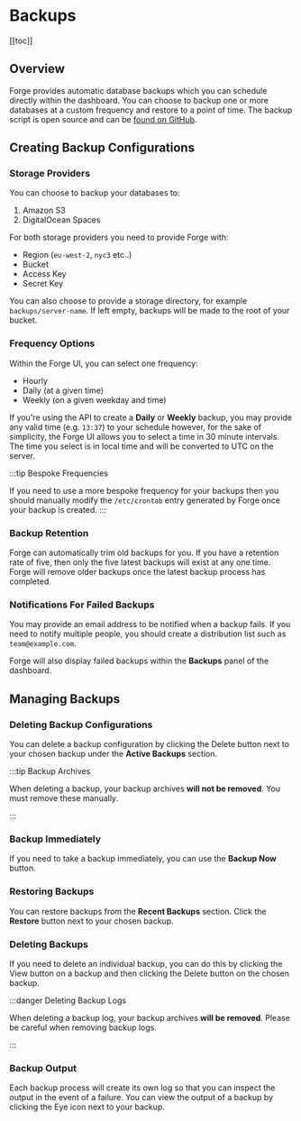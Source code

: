 # Backups

[[toc]]

## Overview

Forge provides automatic database backups which you can schedule directly within the dashboard. You can choose to backup one or more databases at a custom frequency and restore to a point of time. The backup script is open source and can be [found on GitHub](https://github.com/laravel/forge-database-backups).

## Creating Backup Configurations

### Storage Providers

You can choose to backup your databases to:

1. Amazon S3
2. DigitalOcean Spaces

For both storage providers you need to provide Forge with:

- Region (`eu-west-2`, `nyc3` etc..)
- Bucket
- Access Key
- Secret Key

You can also choose to provide a storage directory, for example `backups/server-name`. If left empty, backups will be made to the root of your bucket.

### Frequency Options

Within the Forge UI, you can select one frequency:

- Hourly
- Daily (at a given time)
- Weekly (on a given weekday and time)

If you're using the API to create a **Daily** or **Weekly** backup, you may provide any valid time (e.g. `13:37`) to your schedule however, for the sake of simplicity, the Forge UI allows you to select a time in 30 minute intervals. The time you select is in local time and will be converted to UTC on the server.

:::tip Bespoke Frequencies

If you need to use a more bespoke frequency for your backups then you should manually modify the `/etc/crontab` entry generated by Forge once your backup is created.
:::

### Backup Retention

Forge can automatically trim old backups for you. If you have a retention rate of five, then only the five latest backups will exist at any one time. Forge will remove older backups once the latest backup process has completed.

### Notifications For Failed Backups

You may provide an email address to be notified when a backup fails. If you need to notify multiple people, you should create a distribution list such as `team@example.com`.

Forge will also display failed backups within the **Backups** panel of the dashboard.

## Managing Backups

### Deleting Backup Configurations

You can delete a backup configuration by clicking the Delete button next to your chosen backup under the **Active Backups** section.

:::tip Backup Archives

When deleting a backup, your backup archives **will not be removed**. You must remove these manually.

:::

### Backup Immediately

If you need to take a backup immediately, you can use the **Backup Now** button.

### Restoring Backups

You can restore backups from the **Recent Backups** section. Click the **Restore** button next to your chosen backup.

### Deleting Backups

If you need to delete an individual backup, you can do this by clicking the View button on a backup and then clicking the Delete button on the chosen backup.

:::danger Deleting Backup Logs

When deleting a backup log, your backup archives **will be removed**. Please be careful when removing backup logs.

:::

### Backup Output

Each backup process will create its own log so that you can inspect the output in the event of a failure. You can view the output of a backup by clicking the Eye icon next to your backup.